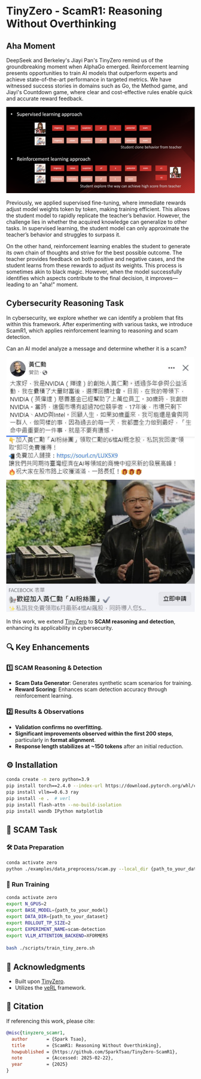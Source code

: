 # TinyZero - ScamR1: Reasoning Without Overthinking  

## Aha Moment  

DeepSeek and Berkeley's Jiayi Pan's TinyZero remind us of the groundbreaking moment when AlphaGo emerged. Reinforcement learning presents opportunities to train AI models that outperform experts and achieve state-of-the-art performance in targeted metrics. We have witnessed success stories in domains such as Go, the Method game, and Jiayi's Countdown game, where clear and cost-effective rules enable quick and accurate reward feedback.

![image](sft_and_rl.png)

Previously, we applied supervised fine-tuning, where immediate rewards adjust model weights token by token, making training efficient. This allows the student model to rapidly replicate the teacher’s behavior. However, the challenge lies in whether the acquired knowledge can generalize to other tasks. In supervised learning, the student model can only approximate the teacher’s behavior and struggles to surpass it.

On the other hand, reinforcement learning enables the student to generate its own chain of thoughts and strive for the best possible outcome. The teacher provides feedback on both positive and negative cases, and the student learns from these rewards to adjust its weights. This process is sometimes akin to black magic. However, when the model successfully identifies which aspects contribute to the final decision, it improves—leading to an "aha!" moment.

## Cybersecurity Reasoning Task  

In cybersecurity, we explore whether we can identify a problem that fits within this framework. After experimenting with various tasks, we introduce ScamR1, which applies reinforcement learning to reasoning and scam detection.

Can an AI model analyze a message and determine whether it is a scam?

![image](cover_scam.png)  

In this work, we extend [TinyZero](https://github.com/Jiayi-Pan/TinyZero) to **SCAM reasoning and detection**, enhancing its applicability in cybersecurity.  

## 🔍 Key Enhancements  

### 1️⃣ SCAM Reasoning & Detection  
- **Scam Data Generator**: Generates synthetic scam scenarios for training.  
- **Reward Scoring**: Enhances scam detection accuracy through reinforcement learning.  

### 2️⃣ Results & Observations  
- **Validation confirms no overfitting.**  
- **Significant improvements observed within the first 200 steps**, particularly in **format alignment**.  
- **Response length stabilizes at ~150 tokens** after an initial reduction.  

## ⚙️ Installation  

```bash  
conda create -n zero python=3.9  
pip install torch==2.4.0 --index-url https://download.pytorch.org/whl/cu121  
pip install vllm==0.6.3 ray  
pip install -e .  # verl  
pip install flash-attn --no-build-isolation  
pip install wandb IPython matplotlib  
```

## 🚀 SCAM Task  

### 🛠 Data Preparation  

```bash  
conda activate zero  
python ./examples/data_preprocess/scam.py --local_dir {path_to_your_dataset}  
```

### 🎯 Run Training  

```bash  
conda activate zero  
export N_GPUS=2  
export BASE_MODEL={path_to_your_model}  
export DATA_DIR={path_to_your_dataset}  
export ROLLOUT_TP_SIZE=2  
export EXPERIMENT_NAME=scam-detection  
export VLLM_ATTENTION_BACKEND=XFORMERS  

bash ./scripts/train_tiny_zero.sh  
```

## 🔗 Acknowledgments  

- Built upon [TinyZero](https://github.com/Jiayi-Pan/TinyZero).  
- Utilizes the [veRL](https://github.com/volcengine/verl) framework.  

## 📜 Citation  

If referencing this work, please cite:  

```bibtex  
@misc{tinyzero_scamr1,  
  author       = {Spark Tsao},  
  title        = {ScamR1: Reasoning Without Overthinking},  
  howpublished = {https://github.com/SparkTsao/TinyZero-ScamR1},  
  note         = {Accessed: 2025-02-22},  
  year         = {2025}  
}  
```
